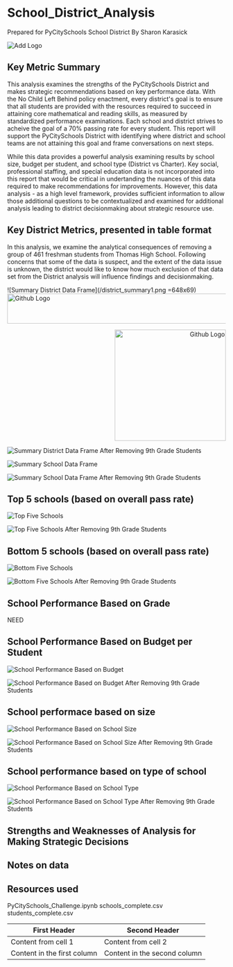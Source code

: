 # School_District_Analysis
Prepared for PyCitySchools School District
By Sharon Karasick

![Add Logo](/PyCityPlay.png)
## Key Metric Summary
This analysis examines the strengths of the PyCitySchools District and makes strategic recommendations based on key performance data. With the No Child Left Behind policy enactment, every district's goal is to ensure that all students are provided with the resources required to succeed in attaining core mathematical and reading skills, as measured by standardized performance examinations.  Each school and district strives to acheive the goal of a 70% passing rate for every student. This report will support the PyCitySchools District with identifying where district and school teams are not attaining this goal and frame conversations on next steps.

While this data provides a powerful analysis examining results by school size, budget per student, and school type (District vs Charter).  Key social, professional staffing, and special education data is not incorporated into this report that would be critical in undertanding the nuances of this data required to make recommendations for improvements. However, this data analysis - as a high level framework, provides sufficient information to allow those additional questions to be contextualized and examined for additional analysis leading to district decisionmaking about strategic resource use.  


## Key District Metrics, presented in table format

In this analysis, we examine the analytical consequences of removing a group of 461 freshman students from Thomas High School.  Following concerns that some of the data is suspect, and the extent of the data issue is unknown,  the district would like to know how much exclusion of that data set from the District analysis will influence findings and decisionmaking. 

![Summary District Data Frame](/district_summary1.png =648x69)
<img src="https://assets-cdn.github.com/images/modules/logos_page/GitHub-Mark.png" width="648" height="69" title="Github Logo">
<p align="right">
  <img src="https://assets-cdn.github.com/images/modules/logos_page/GitHub-Mark.png" width="256" title="Github Logo">
</p>

![Summary District Data Frame After Removing 9th Grade Students](/district_summary2.png)

![Summary School Data Frame](/school_summary1.png)

![Summary School Data Frame After Removing 9th Grade Students](/school_summary2.png)

## Top 5 schools (based on overall pass rate)

![Top Five Schools](/Top_Schools_1.png)

![Top Five Schools After Removing 9th Grade Students](/top_schools2.png)

## Bottom 5 schools (based on overall pass rate)
![Bottom Five Schools](/Bottom_Schools1.png)

![Bottom Five Schools After Removing 9th Grade Students](/bottom_schools2.png)

## School Performance Based on Grade

NEED

## School Performance Based on Budget per Student
![School Performance Based on Budget](/school_spend1.png)

![School Performance Based on Budget After Removing 9th Grade Students](/school_spend2.png)

## School performace based on size
![School Performance Based on School Size](/school_size1.png)

![School Performance Based on School Size After Removing 9th Grade Students](/ScoresbySchoolSize2.png)

## School performance based on type of school
![School Performance Based on School Type](/school_type1.png)

![School Performance Based on School Type After Removing 9th Grade Students](/school_type2.png)

## Strengths and Weaknesses of Analysis for Making Strategic Decisions


## Notes on data



## Resources used
PyCitySchools_Challenge.ipynb
schools_complete.csv
students_complete.csv


First Header | Second Header
------------ | -------------
Content from cell 1 | Content from cell 2
Content in the first column | Content in the second column
